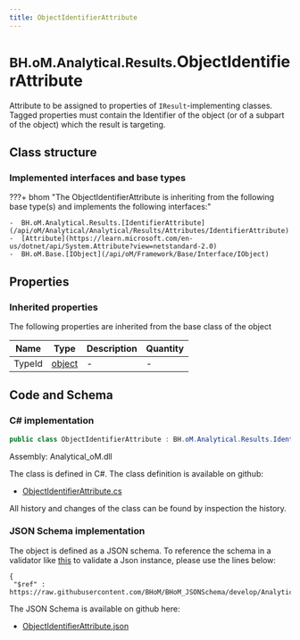 ```yaml
---
title: ObjectIdentifierAttribute
---
```


# <small>BH.oM.Analytical.Results.</small>**ObjectIdentifierAttribute**

Attribute to be assigned to properties of `IResult`-implementing classes. Tagged properties must contain the Identifier of the object (or of a subpart of the object) which the result is targeting.

## Class structure

### Implemented interfaces and base types

???+ bhom "The ObjectIdentifierAttribute is inheriting from the following base type(s) and implements the following interfaces:"

    -  BH.oM.Analytical.Results.[IdentifierAttribute](/api/oM/Analytical/Analytical/Results/Attributes/IdentifierAttribute)
    -  [Attribute](https://learn.microsoft.com/en-us/dotnet/api/System.Attribute?view=netstandard-2.0)
    -  BH.oM.Base.[IObject](/api/oM/Framework/Base/Interface/IObject)


## Properties

### Inherited properties
The following properties are inherited from the base class of the object

| Name             | Type             | Description      | Quantity         |
|------------------|------------------|------------------|------------------|
| TypeId | [object](https://learn.microsoft.com/en-us/dotnet/api/System.Object?view=netstandard-2.0) | - | - |


## Code and Schema

### C# implementation

``` C# title="C#"
public class ObjectIdentifierAttribute : BH.oM.Analytical.Results.IdentifierAttribute, System.Attribute, BH.oM.Base.IObject
```

Assembly: Analytical_oM.dll

The class is defined in C#. The class definition is available on github:

- [ObjectIdentifierAttribute.cs](https://github.com/BHoM/BHoM/blob/develop/Analytical_oM/Results\Attributes\ObjectIdentifierAttribute.cs)

All history and changes of the class can be found by inspection the history.
### JSON Schema implementation

The object is defined as a JSON schema. To reference the schema in a validator like [this](https://www.jsonschemavalidator.net/) to validate a Json instance, please use the lines below:

``` { .json .copy .select } title="JSON Schema"
{
 "$ref" : https://raw.githubusercontent.com/BHoM/BHoM_JSONSchema/develop/Analytical_oM/Results/ObjectIdentifierAttribute.json}
```

The JSON Schema is available on github here:

- [ObjectIdentifierAttribute.json](https://github.com/BHoM/BHoM_JSONSchema/blob/develop/Analytical_oM/Results/ObjectIdentifierAttribute.json)
